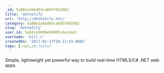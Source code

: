 ```yaml
---
_id: 5a88e1abbd6dca0d5f0d2002
title: 'dotnetify'
url: 'http://dotnetify.net/'
category: 5a88e1abbd6dca0d5f0d2002
slug: 'dotnetify'
user_id: 5a83ce59d6eb0005c4ecda2c
username: 'bill-s'
createdOn: '2017-02-17T18:11:53.000Z'
tags: [.net,c#,tools]
---
```


Simple, lightweight yet powerful way to build real-time HTML5/C# .NET web apps.
